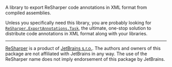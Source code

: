 A library to export ReSharper code annotations in XML format from compiled assemblies.

Unless you specifically need this library, you are probably looking for [`ReSharper.ExportAnnotations.Task`](https://www.nuget.org/packages/ReSharper.ExportAnnotations.Task), the ultimate, one-stop solution to distribute code annotations in XML format along with your libraries.

---

[ReSharper](https://www.jetbrains.com/resharper) is a product of [JetBrains s.r.o.](https://www.jetbrains.com). The authors and owners of this package are not affiliated with JetBrains in any way. The use of the ReSharper name does not imply endorsement of this package by JetBrains.
